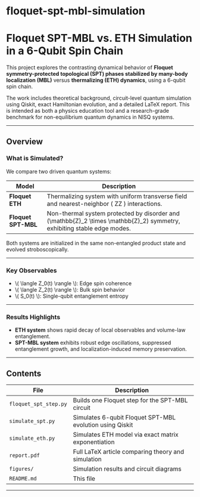 # floquet-spt-mbl-simulation
# Floquet SPT-MBL vs. ETH Simulation in a 6-Qubit Spin Chain

This project explores the contrasting dynamical behavior of **Floquet symmetry-protected topological (SPT) phases stabilized by many-body localization (MBL)** versus **thermalizing (ETH) dynamics**, using a 6-qubit spin chain.

The work includes theoretical background, circuit-level quantum simulation using Qiskit, exact Hamiltonian evolution, and a detailed LaTeX report. This is intended as both a physics education tool and a research-grade benchmark for non-equilibrium quantum dynamics in NISQ systems.

---

## Overview

### What is Simulated?

We compare two driven quantum systems:

| Model              | Description |
|--------------------|-------------|
| **Floquet ETH**    | Thermalizing system with uniform transverse field and nearest-neighbor \( ZZ \) interactions. |
| **Floquet SPT-MBL**| Non-thermal system protected by disorder and \(\mathbb{Z}_2 \times \mathbb{Z}_2\) symmetry, exhibiting stable edge modes. |

Both systems are initialized in the same non-entangled product state and evolved stroboscopically.

---

### Key Observables

- \\( \langle Z_0(t) \rangle \\): Edge spin coherence
- \\( \langle Z_2(t) \rangle \\): Bulk spin behavior
- \\( S_0(t) \\): Single-qubit entanglement entropy

---

### Results Highlights

- **ETH system** shows rapid decay of local observables and volume-law entanglement.
- **SPT-MBL system** exhibits robust edge oscillations, suppressed entanglement growth, and localization-induced memory preservation.

---

## Contents

| File | Description |
|------|-------------|
| `floquet_spt_step.py` | Builds one Floquet step for the SPT-MBL circuit |
| `simulate_spt.py`     | Simulates 6-qubit Floquet SPT-MBL evolution using Qiskit |
| `simulate_eth.py`     | Simulates ETH model via exact matrix exponentiation |
| `report.pdf`          | Full LaTeX article comparing theory and simulation |
| `figures/`            | Simulation results and circuit diagrams |
| `README.md`           | This file |

---



